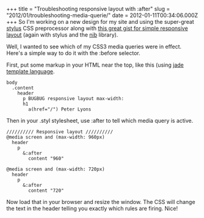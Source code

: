 +++
title = "Troubleshooting responsive layout with :after"
slug = "2012/01/troubleshooting-media-querie/"
date = 2012-01-11T00:34:06.000Z
+++
So I'm working on a new design for my site and using the super-great [stylus](http://learnboost.github.com/stylus/) CSS preprocessor along with [this great gist for simple responsive layout](https://gist.github.com/1549029) (again with stylus and the [nib](https://github.com/visionmedia/nib) library).

Well, I wanted to see which of my CSS3 media queries were in effect.  Here's a simple way to do it with the :before selector.

First, put some markup in your HTML near the top, like this (using [jade template language](https://github.com/visionmedia/jade).

    body
      .content
        header
          p BUGBUG responsive layout max-width:
          h1
            a(href="/") Peter Lyons

Then in your .styl stylesheet, use :after to tell which media query is active.

    ////////// Responsive layout //////////
    @media screen and (max-width: 960px)
      header
        p
          &:after
            content "960"

    @media screen and (max-width: 720px)
      header
        p
          &:after
            content "720"


Now load that in your browser and resize the window. The CSS will change the text in the header telling you exactly which rules are firing.  Nice!